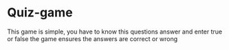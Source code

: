# Quiz-game
This game is simple, you have to know this questions answer and enter true or false the game ensures the answers are correct or wrong


